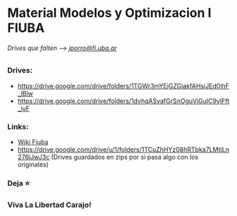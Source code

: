 # Material  Modelos y Optimizacion I FIUBA
###### Drives que falten --> jporro@fi.uba.ar


### Drives:
* https://drive.google.com/drive/folders/1TGWr3mYEjGZGiakfAHsiJEd0ihF_lBlw
* https://drive.google.com/drive/folders/1dvhqASvafGrSnOguVjGulC9yIFft_ivF

### Links:
* [Wiki Fiuba](http://wiki.foros-fiuba.com.ar/materias:71:14)
* https://drive.google.com/drive/u/1/folders/1TCuZhHYz08hRTbka7LMtjLn276iJwJ3c (Drives guardados en zips por si pasa algo con los originales)

  
### Deja ⭐
### Viva La Libertad Carajo!
